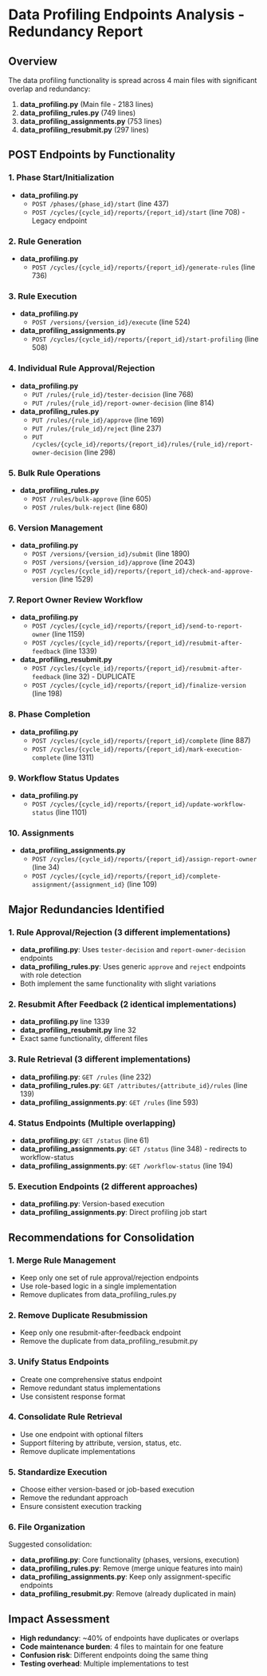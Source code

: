 # Data Profiling Endpoints Analysis - Redundancy Report

## Overview
The data profiling functionality is spread across 4 main files with significant overlap and redundancy:

1. **data_profiling.py** (Main file - 2183 lines)
2. **data_profiling_rules.py** (749 lines)
3. **data_profiling_assignments.py** (753 lines)
4. **data_profiling_resubmit.py** (297 lines)

## POST Endpoints by Functionality

### 1. Phase Start/Initialization
- **data_profiling.py**
  - `POST /phases/{phase_id}/start` (line 437)
  - `POST /cycles/{cycle_id}/reports/{report_id}/start` (line 708) - Legacy endpoint

### 2. Rule Generation
- **data_profiling.py**
  - `POST /cycles/{cycle_id}/reports/{report_id}/generate-rules` (line 736)

### 3. Rule Execution
- **data_profiling.py**
  - `POST /versions/{version_id}/execute` (line 524)
- **data_profiling_assignments.py**
  - `POST /cycles/{cycle_id}/reports/{report_id}/start-profiling` (line 508)

### 4. Individual Rule Approval/Rejection
- **data_profiling.py**
  - `PUT /rules/{rule_id}/tester-decision` (line 768)
  - `PUT /rules/{rule_id}/report-owner-decision` (line 814)
- **data_profiling_rules.py**
  - `PUT /rules/{rule_id}/approve` (line 169)
  - `PUT /rules/{rule_id}/reject` (line 237)
  - `PUT /cycles/{cycle_id}/reports/{report_id}/rules/{rule_id}/report-owner-decision` (line 298)

### 5. Bulk Rule Operations
- **data_profiling_rules.py**
  - `POST /rules/bulk-approve` (line 605)
  - `POST /rules/bulk-reject` (line 680)

### 6. Version Management
- **data_profiling.py**
  - `POST /versions/{version_id}/submit` (line 1890)
  - `POST /versions/{version_id}/approve` (line 2043)
  - `POST /cycles/{cycle_id}/reports/{report_id}/check-and-approve-version` (line 1529)

### 7. Report Owner Review Workflow
- **data_profiling.py**
  - `POST /cycles/{cycle_id}/reports/{report_id}/send-to-report-owner` (line 1159)
  - `POST /cycles/{cycle_id}/reports/{report_id}/resubmit-after-feedback` (line 1339)
- **data_profiling_resubmit.py**
  - `POST /cycles/{cycle_id}/reports/{report_id}/resubmit-after-feedback` (line 32) - DUPLICATE
  - `POST /cycles/{cycle_id}/reports/{report_id}/finalize-version` (line 198)

### 8. Phase Completion
- **data_profiling.py**
  - `POST /cycles/{cycle_id}/reports/{report_id}/complete` (line 887)
  - `POST /cycles/{cycle_id}/reports/{report_id}/mark-execution-complete` (line 1311)

### 9. Workflow Status Updates
- **data_profiling.py**
  - `POST /cycles/{cycle_id}/reports/{report_id}/update-workflow-status` (line 1101)

### 10. Assignments
- **data_profiling_assignments.py**
  - `POST /cycles/{cycle_id}/reports/{report_id}/assign-report-owner` (line 34)
  - `POST /cycles/{cycle_id}/reports/{report_id}/complete-assignment/{assignment_id}` (line 109)

## Major Redundancies Identified

### 1. Rule Approval/Rejection (3 different implementations)
- **data_profiling.py**: Uses `tester-decision` and `report-owner-decision` endpoints
- **data_profiling_rules.py**: Uses generic `approve` and `reject` endpoints with role detection
- Both implement the same functionality with slight variations

### 2. Resubmit After Feedback (2 identical implementations)
- **data_profiling.py** line 1339
- **data_profiling_resubmit.py** line 32
- Exact same functionality, different files

### 3. Rule Retrieval (3 different implementations)
- **data_profiling.py**: `GET /rules` (line 232)
- **data_profiling_rules.py**: `GET /attributes/{attribute_id}/rules` (line 139)
- **data_profiling_assignments.py**: `GET /rules` (line 593)

### 4. Status Endpoints (Multiple overlapping)
- **data_profiling.py**: `GET /status` (line 61)
- **data_profiling_assignments.py**: `GET /status` (line 348) - redirects to workflow-status
- **data_profiling_assignments.py**: `GET /workflow-status` (line 194)

### 5. Execution Endpoints (2 different approaches)
- **data_profiling.py**: Version-based execution
- **data_profiling_assignments.py**: Direct profiling job start

## Recommendations for Consolidation

### 1. Merge Rule Management
- Keep only one set of rule approval/rejection endpoints
- Use role-based logic in a single implementation
- Remove duplicates from data_profiling_rules.py

### 2. Remove Duplicate Resubmission
- Keep only one resubmit-after-feedback endpoint
- Remove the duplicate from data_profiling_resubmit.py

### 3. Unify Status Endpoints
- Create one comprehensive status endpoint
- Remove redundant status implementations
- Use consistent response format

### 4. Consolidate Rule Retrieval
- Use one endpoint with optional filters
- Support filtering by attribute, version, status, etc.
- Remove duplicate implementations

### 5. Standardize Execution
- Choose either version-based or job-based execution
- Remove the redundant approach
- Ensure consistent execution tracking

### 6. File Organization
Suggested consolidation:
- **data_profiling.py**: Core functionality (phases, versions, execution)
- **data_profiling_rules.py**: Remove (merge unique features into main)
- **data_profiling_assignments.py**: Keep only assignment-specific endpoints
- **data_profiling_resubmit.py**: Remove (already duplicated in main)

## Impact Assessment
- **High redundancy**: ~40% of endpoints have duplicates or overlaps
- **Code maintenance burden**: 4 files to maintain for one feature
- **Confusion risk**: Different endpoints doing the same thing
- **Testing overhead**: Multiple implementations to test